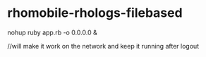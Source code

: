 rhomobile-rhologs-filebased
===========================



nohup ruby app.rb -o 0.0.0.0 &

//will make it work on the network and keep it running after logout
